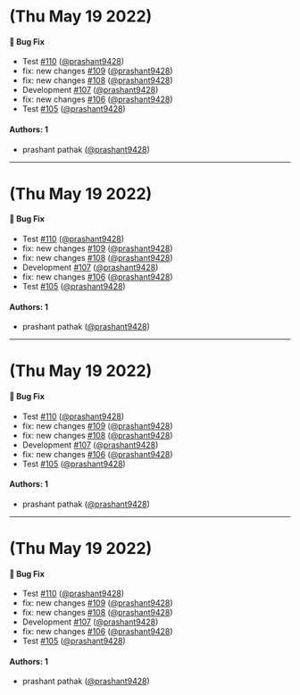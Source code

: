 # (Thu May 19 2022)

#### 🐛 Bug Fix

- Test [#110](https://github.com/prashant9428/LENRA_PACKAGE/pull/110) ([@prashant9428](https://github.com/prashant9428))
- fix: new changes [#109](https://github.com/prashant9428/LENRA_PACKAGE/pull/109) ([@prashant9428](https://github.com/prashant9428))
- fix: new changes [#108](https://github.com/prashant9428/LENRA_PACKAGE/pull/108) ([@prashant9428](https://github.com/prashant9428))
- Development [#107](https://github.com/prashant9428/LENRA_PACKAGE/pull/107) ([@prashant9428](https://github.com/prashant9428))
- fix: new changes [#106](https://github.com/prashant9428/LENRA_PACKAGE/pull/106) ([@prashant9428](https://github.com/prashant9428))
- Test [#105](https://github.com/prashant9428/LENRA_PACKAGE/pull/105) ([@prashant9428](https://github.com/prashant9428))

#### Authors: 1

- prashant pathak ([@prashant9428](https://github.com/prashant9428))

---

# (Thu May 19 2022)

#### 🐛 Bug Fix

- Test [#110](https://github.com/prashant9428/LENRA_PACKAGE/pull/110) ([@prashant9428](https://github.com/prashant9428))
- fix: new changes [#109](https://github.com/prashant9428/LENRA_PACKAGE/pull/109) ([@prashant9428](https://github.com/prashant9428))
- fix: new changes [#108](https://github.com/prashant9428/LENRA_PACKAGE/pull/108) ([@prashant9428](https://github.com/prashant9428))
- Development [#107](https://github.com/prashant9428/LENRA_PACKAGE/pull/107) ([@prashant9428](https://github.com/prashant9428))
- fix: new changes [#106](https://github.com/prashant9428/LENRA_PACKAGE/pull/106) ([@prashant9428](https://github.com/prashant9428))
- Test [#105](https://github.com/prashant9428/LENRA_PACKAGE/pull/105) ([@prashant9428](https://github.com/prashant9428))

#### Authors: 1

- prashant pathak ([@prashant9428](https://github.com/prashant9428))

---

# (Thu May 19 2022)

#### 🐛 Bug Fix

- Test [#110](https://github.com/prashant9428/LENRA_PACKAGE/pull/110) ([@prashant9428](https://github.com/prashant9428))
- fix: new changes [#109](https://github.com/prashant9428/LENRA_PACKAGE/pull/109) ([@prashant9428](https://github.com/prashant9428))
- fix: new changes [#108](https://github.com/prashant9428/LENRA_PACKAGE/pull/108) ([@prashant9428](https://github.com/prashant9428))
- Development [#107](https://github.com/prashant9428/LENRA_PACKAGE/pull/107) ([@prashant9428](https://github.com/prashant9428))
- fix: new changes [#106](https://github.com/prashant9428/LENRA_PACKAGE/pull/106) ([@prashant9428](https://github.com/prashant9428))
- Test [#105](https://github.com/prashant9428/LENRA_PACKAGE/pull/105) ([@prashant9428](https://github.com/prashant9428))

#### Authors: 1

- prashant pathak ([@prashant9428](https://github.com/prashant9428))

---

# (Thu May 19 2022)

#### 🐛 Bug Fix

- Test [#110](https://github.com/prashant9428/LENRA_PACKAGE/pull/110) ([@prashant9428](https://github.com/prashant9428))
- fix: new changes [#109](https://github.com/prashant9428/LENRA_PACKAGE/pull/109) ([@prashant9428](https://github.com/prashant9428))
- fix: new changes [#108](https://github.com/prashant9428/LENRA_PACKAGE/pull/108) ([@prashant9428](https://github.com/prashant9428))
- Development [#107](https://github.com/prashant9428/LENRA_PACKAGE/pull/107) ([@prashant9428](https://github.com/prashant9428))
- fix: new changes [#106](https://github.com/prashant9428/LENRA_PACKAGE/pull/106) ([@prashant9428](https://github.com/prashant9428))
- Test [#105](https://github.com/prashant9428/LENRA_PACKAGE/pull/105) ([@prashant9428](https://github.com/prashant9428))

#### Authors: 1

- prashant pathak ([@prashant9428](https://github.com/prashant9428))
